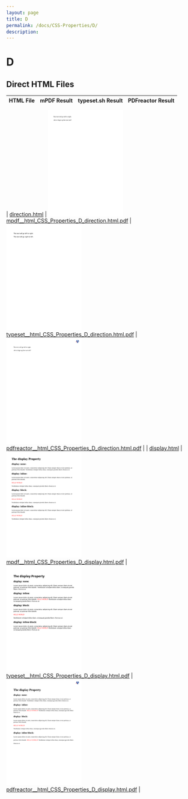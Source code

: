 ```yaml
---
layout: page
title: D
permalink: /docs/CSS-Properties/D/
description: 
---
```


# D



## Direct HTML Files

| HTML File | mPDF Result | typeset.sh Result | PDFreactor Result |
|---------|---------|---------|---------|

| [direction.html](/html/CSS%20Properties/D/direction.html) | ![](mpdf__html_CSS_Properties_D_direction.html.png) [mpdf__html_CSS_Properties_D_direction.html.pdf](mpdf__html_CSS_Properties_D_direction.html.pdf) | ![](typeset__html_CSS_Properties_D_direction.html.png) [typeset__html_CSS_Properties_D_direction.html.pdf](typeset__html_CSS_Properties_D_direction.html.pdf) | ![](pdfreactor__html_CSS_Properties_D_direction.html.png) [pdfreactor__html_CSS_Properties_D_direction.html.pdf](pdfreactor__html_CSS_Properties_D_direction.html.pdf) |
| [display.html](/html/CSS%20Properties/D/display.html) | ![](mpdf__html_CSS_Properties_D_display.html.png) [mpdf__html_CSS_Properties_D_display.html.pdf](mpdf__html_CSS_Properties_D_display.html.pdf) | ![](typeset__html_CSS_Properties_D_display.html.png) [typeset__html_CSS_Properties_D_display.html.pdf](typeset__html_CSS_Properties_D_display.html.pdf) | ![](pdfreactor__html_CSS_Properties_D_display.html.png) [pdfreactor__html_CSS_Properties_D_display.html.pdf](pdfreactor__html_CSS_Properties_D_display.html.pdf) |
